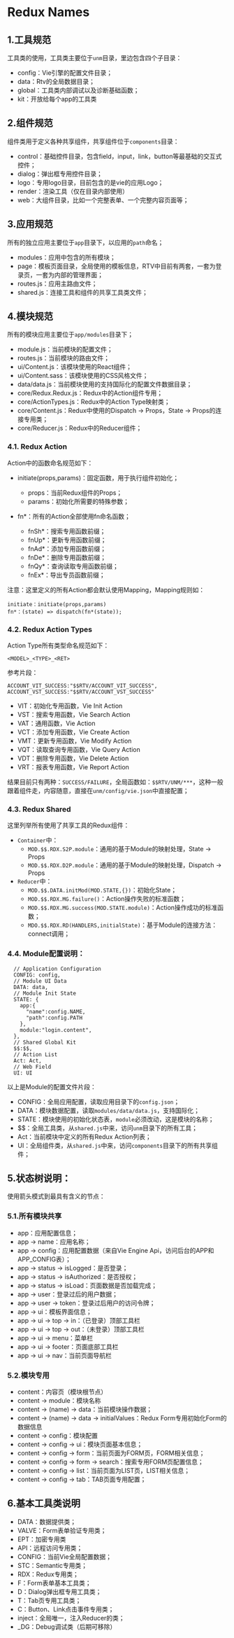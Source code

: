 # Redux Names

## 1.工具规范

工具类的使用，工具类主要位于`unm`目录，里边包含四个子目录：

* config：Vie引擎的配置文件目录；
* data：Rtv的全局数据目录；
* global：工具类内部调试以及诊断基础函数；
* kit：开放给每个app的工具类

## 2.组件规范

组件类用于定义各种共享组件，共享组件位于`components`目录：

* control：基础控件目录，包含field，input，link，button等最基础的交互式控件；
* dialog：弹出框专用控件目录；
* logo：专用logo目录，目前包含的是vie的应用Logo；
* render：渲染工具（仅在目录内部使用）
* web：大组件目录，比如一个完整表单、一个完整内容页面等；

## 3.应用规范

所有的独立应用主要位于`app`目录下，以应用的`path`命名；

* modules：应用中包含的所有模块；
* page：模板页面目录，全局使用的模板信息，RTV中目前有两套，一套为登录页，一套为内部的管理界面；
* routes.js：应用主路由文件；
* shared.js：连接工具和组件的共享工具类文件；

## 4.模块规范

所有的模块应用主要位于`app/modules`目录下；

* module.js：当前模块的配置文件；
* routes.js：当前模块的路由文件；
* ui/Content.js：该模块使用的React组件；
* ui/Content.sass：该模块使用的CSS风格文件；
* data/data.js：当前模块使用的支持国际化的配置文件数据目录；
* core/Redux.Redux.js：Redux中的Action组件专用；
* core/ActionTypes.js：Redux中的Action Type映射类；
* core/Content.js：Redux中使用的Dispatch -> Props，State -> Props的连接专用类；
* core/Reducer.js：Redux中的Reducer组件；

### 4.1. Redux Action

Action中的函数命名规范如下：

* initiate(props,params)：固定函数，用于执行组件初始化；
	* props：当前Redux组件的Props；
	* params：初始化所需要的特殊参数；

* fn*：所有的Action全部使用fn命名函数；
	* fnSh*：搜索专用函数前缀；
	* fnUp*：更新专用函数前缀；
	* fnAd*：添加专用函数前缀；
	* fnDe*：删除专用函数前缀；
	* fnQy*：查询读取专用函数前缀；
	* fnEx*：导出专员函数前缀；

注意：这里定义的所有Action都会默认使用Mapping，Mapping规则如：

	initiate：initiate(props,params)
	fn*：(state) => dispatch(fn*(state));

### 4.2. Redux Action Types

Action Type所有类型命名规范如下：

	<MODEL>_<TYPE>_<RET>

参考片段：

	ACCOUNT_VIT_SUCCESS:"$$RTV/ACCOUNT_VIT_SUCCESS",
	ACCOUNT_VST_SUCCESS:"$$RTV/ACCOUNT_VST_SUCCESS"

* VIT：初始化专用函数，Vie Init Action
* VST：搜索专用函数，Vie Search Action
* VAT：通用函数，Vie Action
* VCT：添加专用函数，Vie Create Action
* VMT：更新专用函数，Vie Modify Action
* VQT：读取查询专用函数，Vie Query Action
* VDT：删除专用函数，Vie Delete Action
* VRT：报表专用函数，Vie Report Action

结果目前只有两种：`SUCCESS/FAILURE`，全局函数如：`$$RTV/UNM/***`，这种一般跟着组件走，内容随意，直接在`unm/config/vie.json`中直接配置；

### 4.3. Redux Shared

这里列举所有使用了共享工具的Redux组件：

* `Container`中：
	* `MOD.$$.RDX.S2P.module`：通用的基于Module的映射处理，State -> Props
	* `MOD.$$.RDX.D2P.module`：通用的基于Module的映射处理，Dispatch -> Props
* `Reducer`中：
	* `MOD.$$.DATA.initMod(MOD.STATE,{})`：初始化State；
	* `MOD.$$.RDX.MG.failure()`：Action操作失败的标准函数；
	* `MOD.$$.RDX.MG.success(MOD.STATE.module)`：Action操作成功的标准函数；
	* `MDO.$$.RDX.RD(HANDLERS,initialState)`：基于Module的连接方法：connect调用；

### 4.4. Module配置说明：

	  // Application Configuration
	  CONFIG: config,
	  // Module UI Data
	  DATA: data,
	  // Module Init State
	  STATE: {
	    app:{
	      "name":config.NAME,
	      "path":config.PATH
	    },
	    module:"login.content",
	  },
	  // Shared Global Kit
	  $$:$$,
	  // Action List
	  Act: Act,
	  // Web Field
	  UI: UI
以上是Module的配置文件片段：

* CONFIG：全局应用配置，读取应用目录下的`config.json`；
* DATA：模块数据配置，读取`modules/data/data.js`，支持国际化；
* STATE：模块使用的初始化状态表，`module`必须改动，这是模块的名称；
* $$：全局工具类，从`shared.js`中来，访问`unm`目录下的所有工具；
* Act：当前模块中定义的所有Redux Action列表；
* UI：全局组件类，从`shared.js`中来，访问`components`目录下的所有共享组件；

## 5.状态树说明：

使用箭头模式到最具有含义的节点：

### 5.1.所有模块共享

* app：应用配置信息；
* app -> name：应用名称；
* app -> config：应用配置数据（来自Vie Engine Api，访问后台的APP和APP_CONFIG表）；
* app -> status -> isLogged：是否登录；
* app -> status -> isAuthorized：是否授权；
* app -> status -> isLoad：页面数据是否加载完成；
* app -> user：登录过后的用户数据；
* app -> user -> token：登录过后用户的访问令牌；
* app -> ui：模板界面信息；
* app -> ui -> top -> in：（已登录）顶部工具栏
* app -> ui -> top -> out：（未登录）顶部工具栏
* app -> ui -> menu：菜单栏
* app -> ui -> footer：页面底部工具栏
* app -> ui -> nav：当前页面导航栏

### 5.2.模块专用

* content：内容页（模块根节点）
* content -> module：模块名称
* content -> (name) -> data：当前模块操作数据；
* content -> (name) -> data -> initialValues：Redux Form专用初始化Form的数据信息
* content -> config：模块配置
* content -> config -> ui：模块页面基本信息；
* content -> config -> form：当前页面为FORM页，FORM相关信息；
* content -> config -> form -> search：搜索专用FORM页配置信息；
* content -> config -> list：当前页面为LIST页，LIST相关信息；
* content -> config -> tab：TAB页面专用配置；

## 6.基本工具类说明

* DATA：数据提供类；
* VALVE：Form表单验证专用类；
* EPT：加密专用类
* API：远程访问专用类；
* CONFIG：当前Vie全局配置数据；
* STC：Semantic专用类；
* RDX：Redux专用类；
* F：Form表单基本工具类；
* D：Dialog弹出框专用工具类；
* T：Tab页专用工具类；
* C：Button、Link点击事件专用类；
* inject：全局唯一，注入Reducer的类；
* _DG：Debug调试类（后期可移除）



